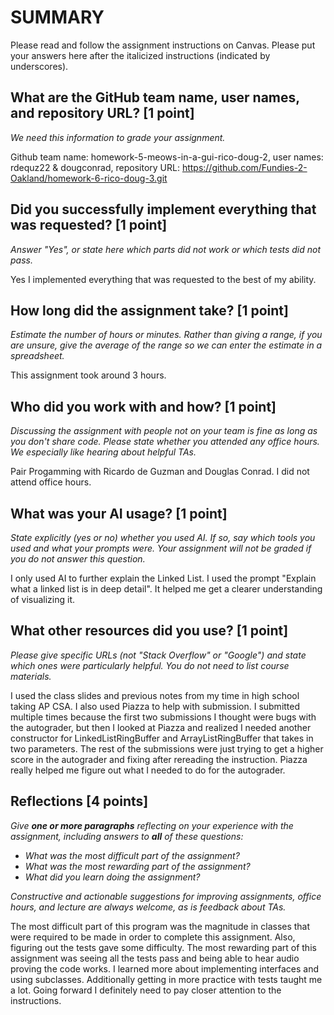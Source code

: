 # SUMMARY

Please read and follow the assignment instructions on Canvas. Please put your answers
here after the italicized instructions (indicated by underscores).

## What are the GitHub team name, user names, and repository URL? [1 point]

_We need this information to grade your assignment._

Github team name: homework-5-meows-in-a-gui-rico-doug-2,
user names: rdequz22 & dougconrad,
repository URL: https://github.com/Fundies-2-Oakland/homework-6-rico-doug-3.git

## Did you successfully implement everything that was requested? [1 point]

_Answer "Yes", or state here which parts did not work or which tests did not
pass._

Yes I implemented everything that was requested to the best of my ability.

## How long did the assignment take? [1 point]

_Estimate the number of hours or minutes. Rather than giving a range, if you are unsure,
give the average of the range so we can enter the estimate in a spreadsheet._

This assignment took around 3 hours.

## Who did you work with and how? [1 point]

_Discussing the assignment with people not on your team is fine as long as you
don't share code. Please state whether you attended any office hours. We especially
like hearing about helpful TAs._

Pair Progamming with Ricardo de Guzman and Douglas Conrad. I did not attend office hours.

## What was your AI usage? [1 point]

_State explicitly (yes or no) whether you used AI. If so, say which tools you
used and what your prompts were. Your assignment will not be graded if you do
not answer this question._

I only used AI to further explain the Linked List. I used the prompt "Explain what a linked list is in deep detail".
It helped me get a clearer understanding of visualizing it.

## What other resources did you use? [1 point]

_Please give specific URLs (not "Stack Overflow" or "Google") and state which
ones were particularly helpful. You do not need to list course materials._

I used the class slides and previous notes from my time in high school taking AP CSA. I also used Piazza
to help with submission. I submitted multiple times because the first two submissions I thought were bugs with the
autograder, but then I looked at Piazza and realized I needed another constructor for LinkedListRingBuffer and
ArrayListRingBuffer
that takes in two parameters. The rest of the submissions were just trying to get a higher score
in the autograder and fixing after rereading the instruction. Piazza really helped me figure out what I needed to do for
the autograder.

## Reflections [4 points]

_Give **one or more paragraphs** reflecting on your experience with the
assignment, including answers to **all** of these questions:_

* _What was the most difficult part of the assignment?_
* _What was the most rewarding part of the assignment?_
* _What did you learn doing the assignment?_

_Constructive and actionable suggestions for improving assignments, office hours,
and lecture are always welcome, as is feedback about TAs._

The most difficult part of this program was the magnitude in classes that were required to be made
in order to complete this assignment. Also, figuring out the tests gave some difficulty. The most rewarding
part of this assignment was seeing all the tests pass and being able to hear audio proving the code works.
I learned more about implementing interfaces and using subclasses. Additionally getting in more practice with
tests taught me a lot. Going forward I definitely need to pay closer attention to the instructions.